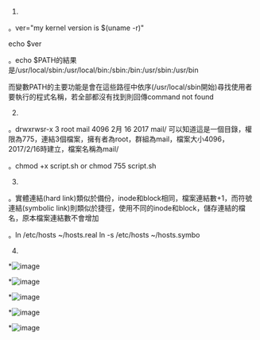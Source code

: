 1.
。ver="my kernel version is $(uname -r)"

echo $ver

。echo $PATH的結果是/usr/local/sbin:/usr/local/bin:/sbin:/bin:/usr/sbin:/usr/bin

而變數PATH的主要功能是會在這些路徑中依序(/usr/local/sbin開始)尋找使用者要執行的程式名稱，若全部都沒有找到則回傳command not found

2.
。drwxrwsr-x 3 root mail 4096 2月 16 2017 mail/ 可以知道這是一個目錄，權限為775，連結3個檔案，擁有者為root，群組為mail，檔案大小4096，2017/2/16時建立，檔案名稱為mail/

。chmod +x script.sh  or  chmod 755 script.sh

3.
。實體連結(hard link)類似於備份，inode和block相同，檔案連結數+1，而符號連結(symbolic link)則類似於捷徑，使用不同的inode和block，儲存連結的檔名，原本檔案連結數不會增加

。ln /etc/hosts ~/hosts.real
ln -s /etc/hosts ~/hosts.symbo

4.
*![image](https://github.com/boolenboom/107-1-ntcu-linux/blob/midterm/ADT105136/001.PNG)

*![image](https://github.com/boolenboom/107-1-ntcu-linux/blob/midterm/ADT105136/002.PNG)

*![image](https://github.com/boolenboom/107-1-ntcu-linux/blob/midterm/ADT105136/003.PNG)

*![image](https://github.com/boolenboom/107-1-ntcu-linux/blob/midterm/ADT105136/004.PNG)

*![image](https://github.com/boolenboom/107-1-ntcu-linux/blob/midterm/ADT105136/005.PNG)
